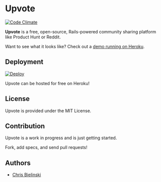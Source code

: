# Upvote

[![Code Climate](https://codeclimate.com/github/upvote/upvote/badges/gpa.svg)](https://codeclimate.com/github/upvote/upvote)

**Upvote** is a free, open-source, Rails-powered community sharing platform like Product Hunt or Reddit.

Want to see what it looks like? Check out a [demo running on Heroku](https://upvote-demo.herokuapp.com/).

## Deployment

[![Deploy](https://www.herokucdn.com/deploy/button.png)](https://heroku.com/deploy)

Upvote can be hosted for free on Heroku!

## License

Upvote is provided under the MIT License.

## Contribution

Upvote is a work in progress and is just getting started.

Fork, add specs, and send pull requests!

## Authors

* [Chris Bielinski](https://github.com/chrisb)
